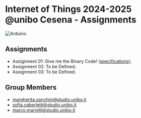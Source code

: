 # Internet of Things 2024-2025 @unibo Cesena - Assignments
![Arduino](https://img.shields.io/badge/-Arduino-00979D?style=for-the-badge&logo=Arduino&logoColor=white)

## Assignments
- Assignment 01: Give me the Binary Code! ([specifications](https://docs.google.com/document/d/1eBfmD2Z_LnENrw2ycnXRVqfvKuFERK_plsfLIBfGQ4w/));
- Assignment 02: To be Defined;
- Assignment 03: To be Defined.

## Group Members
- margherita.zanchini@studio.unibo.it
- sofia.caberletti@studio.unibo.it
- marco.marrelli@studio.unibo.it

